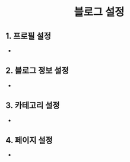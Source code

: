 ---
---

<h1 align="center">
  블로그 설정
</h1>

## 1. 프로필 설정

-

## 2. 블로그 정보 설정

-

## 3. 카테고리 설정

-

## 4. 페이지 설정

-
